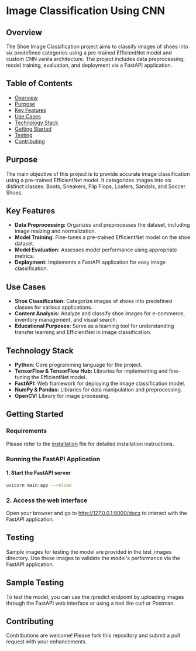 # Image Classification Using CNN 

## Overview

The Shoe Image Classification project aims to classify images of shoes into six predefined categories using a pre-trained EfficientNet model and custom CNN vanila architecture. The project includes data preprocessing, model training, evaluation, and deployment via a FastAPI application.

## Table of Contents
- [Overview](#overview)
- [Purpose](#purpose)
- [Key Features](#key-features)
- [Use Cases](#use-cases)
- [Technology Stack](#technology-stack)
- [Getting Started](#getting-started)
- [Testing](#testing)
- [Contributing](#contributing)

## Purpose

The main objective of this project is to provide accurate image classification using a pre-trained EfficientNet model. It categorizes images into six distinct classes: Boots, Sneakers, Flip Flops, Loafers, Sandals, and Soccer Shoes.

## Key Features
- **Data Preprocessing:** Organizes and preprocesses the dataset, including image resizing and normalization.
- **Model Training:** Fine-tunes a pre-trained EfficientNet model on the shoe dataset.
- **Model Evaluation:** Assesses model performance using appropriate metrics.
- **Deployment:** Implements a FastAPI application for easy image classification.

## Use Cases
- **Shoe Classification:** Categorize images of shoes into predefined classes for various applications.
- **Content Analysis:** Analyze and classify shoe images for e-commerce, inventory management, and visual search.
- **Educational Purposes:** Serve as a learning tool for understanding transfer learning and EfficientNet in image classification.

## Technology Stack
- **Python:** Core programming language for the project.
- **TensorFlow & TensorFlow Hub:** Libraries for implementing and fine-tuning the EfficientNet model.
- **FastAPI:** Web framework for deploying the image classification model.
- **NumPy & Pandas:** Libraries for data manipulation and preprocessing.
- **OpenCV:** Library for image processing.

## Getting Started

### Requirements
Please refer to the [installation](https://github.com/itsguptaaman/image_classification_using_cnn/blob/main/installation.md) file for detailed installation instructions.

### Running the FastAPI Application

#### 1. Start the FastAPI server
```bash
uvicorn main:app --reload
```
### 2. Access the web interface
Open your browser and go to http://127.0.0.1:8000/docs to interact with the FastAPI application.

## Testing
Sample images for testing the model are provided in the test_images directory. Use these images to validate the model's performance via the FastAPI application.

## Sample Testing
To test the model, you can use the /predict endpoint by uploading images through the FastAPI web interface or using a tool like curl or Postman.

## Contributing
Contributions are welcome! Please fork this repository and submit a pull request with your enhancements.